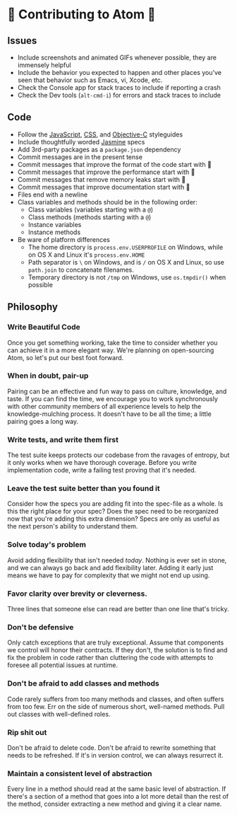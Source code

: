 # :rotating_light: Contributing to Atom :rotating_light:


## Issues
  * Include screenshots and animated GIFs whenever possible, they are immensely
    helpful
  * Include the behavior you expected to happen and other places you've seen
    that behavior such as Emacs, vi, Xcode, etc.
  * Check the Console app for stack traces to include if reporting a crash
  * Check the Dev tools (`alt-cmd-i`) for errors and stack traces to include

## Code
  * Follow the [JavaScript](https://github.com/styleguide/javascript),
    [CSS](https://github.com/styleguide/css),
    and [Objective-C](https://github.com/github/objective-c-conventions)
    styleguides
  * Include thoughtfully worded [Jasmine](http://pivotal.github.com/jasmine/)
    specs
  * Add 3rd-party packages as a `package.json` dependency
  * Commit messages are in the present tense
  * Commit messages that improve the format of the code start with :lipstick:
  * Commit messages that improve the performance start with :racehorse:
  * Commit messages that remove memory leaks start with :non-potable_water:
  * Commit messages that improve documentation start with :memo:
  * Files end with a newline
  * Class variables and methods should be in the following order:
    * Class variables (variables starting with a `@`)
    * Class methods (methods starting with a `@`)
    * Instance variables
    * Instance methods
  * Be ware of platform differences
    * The home directory is `process.env.USERPROFILE` on Windows, while on OS X
      and Linux it's `process.env.HOME`
    * Path separator is `\` on Windows, and is `/` on OS X and Linux, so use
      `path.join` to concatenate filenames.
    * Temporary directory is not `/tmp` on Windows, use `os.tmpdir()` when
      possible

## Philosophy

### Write Beautiful Code
Once you get something working, take the time to consider whether you can achieve it in a more elegant way. We're planning on open-sourcing Atom, so let's put our best foot forward.

### When in doubt, pair-up
Pairing can be an effective and fun way to pass on culture, knowledge, and taste. If you can find the time, we encourage you to work synchronously with other community members of all experience levels to help the knowledge-mulching process. It doesn't have to be all the time; a little pairing goes a long way.

### Write tests, and write them first
The test suite keeps protects our codebase from the ravages of entropy, but it only works when we have thorough coverage. Before you write implementation code, write a  failing test proving that it's needed.

### Leave the test suite better than you found it
Consider how the specs you are adding fit into the spec-file as a whole. Is this the right place for your spec? Does the spec need to be reorganized now that you're adding this extra dimension? Specs are only as useful as the next person's ability to understand them.

### Solve today's problem
Avoid adding flexibility that isn't needed *today*. Nothing is ever set in stone, and we can always go back and add flexibility later. Adding it early just means we have to pay for complexity that we might not end up using.

### Favor clarity over brevity or cleverness.
Three lines that someone else can read are better than one line that's tricky.

### Don't be defensive
Only catch exceptions that are truly exceptional. Assume that components we control will honor their contracts. If they don't, the solution is to find and fix the problem in code rather than cluttering the code with attempts to foresee all potential issues at runtime.

### Don't be afraid to add classes and methods
Code rarely suffers from too many methods and classes, and  often suffers from too few. Err on the side of numerous short, well-named methods. Pull out classes with well-defined roles.

### Rip shit out
Don't be afraid to delete code. Don't be afraid to rewrite something that needs to be refreshed. If it's in version control, we can always resurrect it.

### Maintain a consistent level of abstraction
Every line in a method should read at the same basic level of abstraction. If there's a section of a method that goes into a lot more detail than the rest of the method, consider extracting a new method and giving it a clear name.
